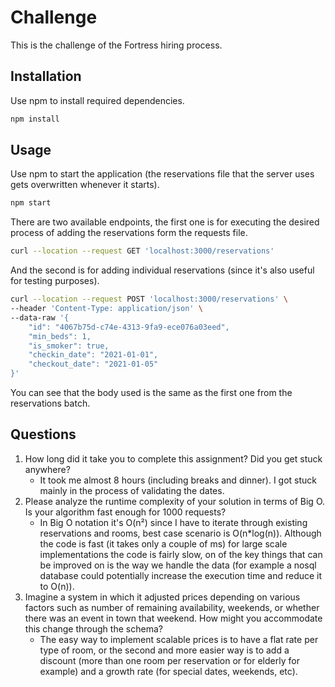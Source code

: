 # Challenge

This is the challenge of the Fortress hiring process.

## Installation

Use npm to install required dependencies.

```bash
npm install
```

## Usage

Use npm to start the application (the reservations file that the server uses gets overwritten whenever it starts).

```bash
npm start
```

There are two available endpoints, the first one is for executing the desired process of adding the reservations form the requests file.

```bash
curl --location --request GET 'localhost:3000/reservations'
```

And the second is for adding individual reservations (since it's also useful for testing purposes).

```bash
curl --location --request POST 'localhost:3000/reservations' \
--header 'Content-Type: application/json' \
--data-raw '{
    "id": "4067b75d-c74e-4313-9fa9-ece076a03eed",
    "min_beds": 1,
    "is_smoker": true,
    "checkin_date": "2021-01-01",
    "checkout_date": "2021-01-05"
}'
```

You can see that the body used is the same as the first one from the reservations batch.

## Questions

1. How long did it take you to complete this assignment?  Did you get stuck anywhere?
   - It took me almost 8 hours (including breaks and dinner). I got stuck mainly in the process of validating the dates.
2. Please analyze the runtime complexity of your solution in terms of Big O. Is your algorithm fast enough for 1000 requests?
   - In Big O notation it's O(n²) since I have to iterate through existing reservations and rooms, best case scenario is O(n*log(n)). Although the code is fast (it takes only a couple of ms) for large scale implementations the code is fairly slow, on of the key things that can be improved on is the way we handle the data (for example a nosql database could potentially increase the execution time and reduce it to O(n)).
3. Imagine a system in which it adjusted prices depending on various factors such as number of remaining availability, weekends, or whether there was an event in town that weekend.  How might you accommodate this change through the schema?
   - The easy way to implement scalable prices is to have a flat rate per type of room, or the second and more easier way is to add a discount (more than one room per reservation or for elderly for example) and a growth rate (for special dates, weekends, etc).